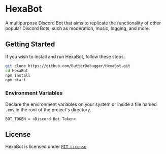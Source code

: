 # HexaBot

A multipurpose Discord Bot that aims to replicate the functionality of other popular Discord Bots, such as moderation, music, logging, and more.

## Getting Started

If you wish to install and run HexaBot, follow these steps:
```sh
git clone https://github.com/ButterDebugger/HexaBot.git
cd HexaBot
npm install
npm start
```

### Environment Variables
Declare the environment variables on your system or inside a file named `.env` in the root of the project's directory.
```env
BOT_TOKEN = <Discord Bot Token>
```

## License

HexaBot is licensed under [``MIT License``](LICENSE).
